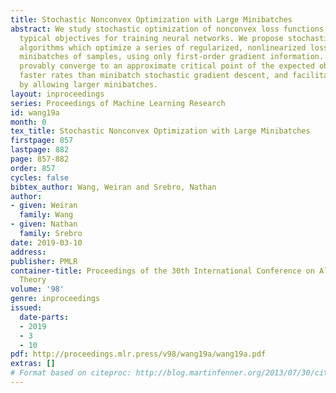 ```yaml
---
title: Stochastic Nonconvex Optimization with Large Minibatches
abstract: We study stochastic optimization of nonconvex loss functions, which are
  typical objectives for training neural networks. We propose stochastic approximation
  algorithms which optimize a series of regularized, nonlinearized losses on large
  minibatches of samples, using only first-order gradient information. Our algorithms
  provably converge to an approximate critical point of the expected objective with
  faster rates than minibatch stochastic gradient descent, and facilitate better parallelization
  by allowing larger minibatches.
layout: inproceedings
series: Proceedings of Machine Learning Research
id: wang19a
month: 0
tex_title: Stochastic Nonconvex Optimization with Large Minibatches
firstpage: 857
lastpage: 882
page: 857-882
order: 857
cycles: false
bibtex_author: Wang, Weiran and Srebro, Nathan
author:
- given: Weiran
  family: Wang
- given: Nathan
  family: Srebro
date: 2019-03-10
address: 
publisher: PMLR
container-title: Proceedings of the 30th International Conference on Algorithmic Learning
  Theory
volume: '98'
genre: inproceedings
issued:
  date-parts:
  - 2019
  - 3
  - 10
pdf: http://proceedings.mlr.press/v98/wang19a/wang19a.pdf
extras: []
# Format based on citeproc: http://blog.martinfenner.org/2013/07/30/citeproc-yaml-for-bibliographies/
---
```

